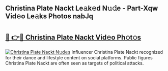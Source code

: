 ## Christina Plate Nackt Le𝚊k𝚎d N𝚞𝚍e - Part-Xqw Vid𝚎o Le𝚊ks Photos nabJq

# <h2><a href="http://fb4vaf.evod.top/?m=Christina+Plate+Nackt">🔗 👉🔴 Christina Plate Nackt Vid𝚎o Ph𝚘t𝚘s</a></h2>

[![Christina Plate Nackt N𝚞d𝚎s](https://i.imgur.com/8V9OHl7.gif)](http://fb4vaf.evod.top/?m=Christina+Plate+Nackt)
Influencer Christina Plate Nackt recognized for their dance and lifestyle content on social platforms. Public figures Christina Plate Nackt are often seen as targets of political attacks. 
